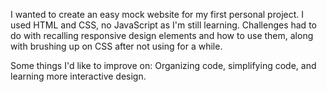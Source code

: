 I wanted to create an easy mock website for my first personal project.
I used HTML and CSS, no JavaScript as I'm still learning.
Challenges had to do with recalling responsive design elements and how to use them, along with brushing up on CSS after not using for a while.

Some things I'd like to improve on:
Organizing code, simplifying code, and learning more interactive design.
